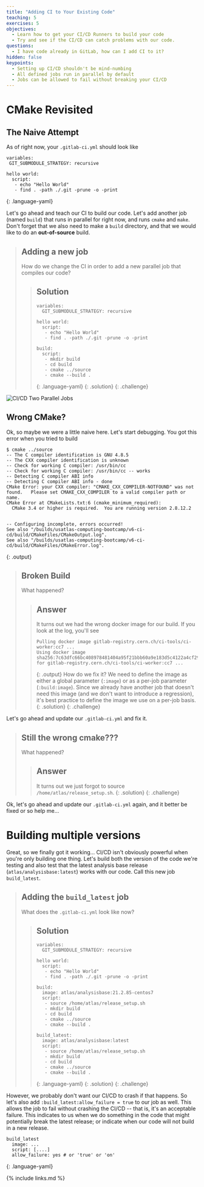 ```yaml
---
title: "Adding CI to Your Existing Code"
teaching: 5
exercises: 5
objectives:
  - Learn how to get your CI/CD Runners to build your code
  - Try and see if the CI/CD can catch problems with our code.
questions:
  - I have code already in GitLab, how can I add CI to it?
hidden: false
keypoints:
  - Setting up CI/CD shouldn't be mind-numbing
  - All defined jobs run in parallel by default
  - Jobs can be allowed to fail without breaking your CI/CD
---
```


# CMake Revisited

## The Naive Attempt

As of right now, your `.gitlab-ci.yml` should look like

~~~
variables:
 GIT_SUBMODULE_STRATEGY: recursive

hello world:
  script:
   - echo "Hello World"
   - find . -path ./.git -prune -o -print
~~~
{: .language-yaml}

Let's go ahead and teach our CI to build our code. Let's add another job (named `build`) that runs in parallel for right now, and runs `cmake` and `make`. Don't forget that we also need to make a `build` directory, and that we would like to do an **out-of-source** build.

> ## Adding a new job
>
> How do we change the CI in order to add a new parallel job that compiles our code?
>
> > ## Solution
> > ~~~
> > variables:
> >   GIT_SUBMODULE_STRATEGY: recursive
> >
> > hello world:
> >   script:
> >    - echo "Hello World"
> >    - find . -path ./.git -prune -o -print
> >
> > build:
> >   script:
> >    - mkdir build
> >    - cd build
> >    - cmake ../source
> >    - cmake --build .
> > ~~~
> > {: .language-yaml}
> {: .solution}
{: .challenge}

![CI/CD Two Parallel Jobs]({{site.baseurl}}/fig/ci-cd-two-parallel-jobs.png)

## Wrong CMake?

Ok, so maybe we were a little naive here. Let's start debugging. You got this error when you tried to build

~~~
$ cmake ../source
-- The C compiler identification is GNU 4.8.5
-- The CXX compiler identification is unknown
-- Check for working C compiler: /usr/bin/cc
-- Check for working C compiler: /usr/bin/cc -- works
-- Detecting C compiler ABI info
-- Detecting C compiler ABI info - done
CMake Error: your CXX compiler: "CMAKE_CXX_COMPILER-NOTFOUND" was not found.   Please set CMAKE_CXX_COMPILER to a valid compiler path or name.
CMake Error at CMakeLists.txt:6 (cmake_minimum_required):
  CMake 3.4 or higher is required.  You are running version 2.8.12.2


-- Configuring incomplete, errors occurred!
See also "/builds/usatlas-computing-bootcamp/v6-ci-cd/build/CMakeFiles/CMakeOutput.log".
See also "/builds/usatlas-computing-bootcamp/v6-ci-cd/build/CMakeFiles/CMakeError.log".
~~~
{: .output}

> ## Broken Build
>
> What happened?
>
> > ## Answer
> > It turns out we had the wrong docker image for our build. If you look at the log, you'll see
> > ~~~
> > Pulling docker image gitlab-registry.cern.ch/ci-tools/ci-worker:cc7 ...
> > Using docker image sha256:7c63dfc66bc408978481404a95f21bbb60a9e183d5c4122a4cf29a177d3e7375 for gitlab-registry.cern.ch/ci-tools/ci-worker:cc7 ...
> > ~~~
> > {: .output}
> > How do we fix it? We need to define the image as either a global parameter (`:image`) or as a per-job parameter (`:build:image`). Since we already have another job that doesn't need this image (and we don't want to introduce a regression), it's best practice to define the image we use on a per-job basis.
> {: .solution}
{: .challenge}

Let's go ahead and update our `.gitlab-ci.yml` and fix it.

> ## Still the wrong cmake???
>
> What happened?
>
> > ## Answer
> > It turns out we just forgot to source `/home/atlas/release_setup.sh`.
> {: .solution}
{: .challenge}

Ok, let's go ahead and update our `.gitlab-ci.yml` again, and it better be fixed or so help me...

# Building multiple versions

Great, so we finally got it working... CI/CD isn't obviously powerful when you're only building one thing. Let's build both the version of the code we're testing and also test that the latest analysis base release (`atlas/analysisbase:latest`) works with our code. Call this new job `build_latest`.

> ## Adding the `build_latest` job
>
> What does the `.gitlab-ci.yml` look like now?
>
> > ## Solution
> > ~~~
> > variables:
> >   GIT_SUBMODULE_STRATEGY: recursive
> >
> > hello world:
> >   script:
> >    - echo "Hello World"
> >    - find . -path ./.git -prune -o -print
> >
> > build:
> >   image: atlas/analysisbase:21.2.85-centos7
> >   script:
> >    - source /home/atlas/release_setup.sh
> >    - mkdir build
> >    - cd build
> >    - cmake ../source
> >    - cmake --build .
> >
> > build_latest:
> >   image: atlas/analysisbase:latest
> >   script:
> >    - source /home/atlas/release_setup.sh
> >    - mkdir build
> >    - cd build
> >    - cmake ../source
> >    - cmake --build .
> > ~~~
> > {: .language-yaml}
> {: .solution}
{: .challenge}

However, we probably don't want our CI/CD to crash if that happens. So let's also add `:build_latest:allow_failure = true` to our job as well. This allows the job to fail without crashing the CI/CD -- that is, it's an acceptable failure. This indicates to us when we do something in the code that might potentially break the latest release; or indicate when our code will not build in a new release.

~~~
build_latest
  image: ...
  script: [....]
  allow_failure: yes # or 'true' or 'on'
~~~
{: .language-yaml}

{% include links.md %}
